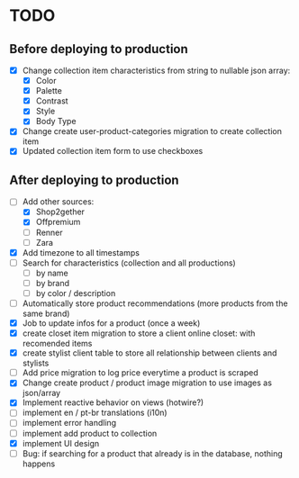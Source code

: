 # TODO

## Before deploying to production

- [x] Change collection item characteristics from string to nullable json array:
  - [x] Color
  - [x] Palette
  - [x] Contrast
  - [x] Style
  - [x] Body Type
- [x] Change create user-product-categories migration to create collection item
- [x] Updated collection item form to use checkboxes

## After deploying to production

- [ ] Add other sources:
  - [x] Shop2gether
  - [x] Offpremium
  - [ ] Renner
  - [ ] Zara
- [x] Add timezone to all timestamps
- [ ] Search for characteristics (collection and all productions)
  - [ ] by name
  - [ ] by brand
  - [ ] by color / description
- [ ] Automatically store product recommendations (more products from the same brand)
- [x] Job to update infos for a product (once a week)
- [x] create closet item migration to store a client online closet: with recomended items
- [x] create stylist client table to store all relationship between clients and stylists
- [ ] Add price migration to log price everytime a product is scraped
- [x] Change create product / product image migration to use images as json/array
- [x] Implement reactive behavior on views (hotwire?)
- [ ] implement en / pt-br translations (i10n)
- [ ] implement error handling
- [ ] implement add product to collection
- [x] implement UI design
- [ ] Bug: if searching for a product that already is in the database, nothing happens
